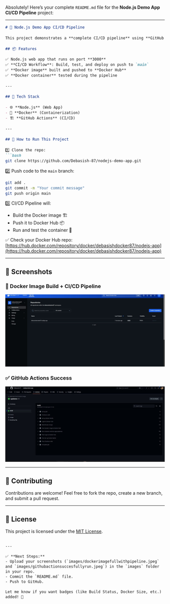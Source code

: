 Absolutely! Here’s your complete `README.md` file for the **Node.js Demo App CI/CD Pipeline** project:

---

````markdown
# 🚀 Node.js Demo App CI/CD Pipeline

This project demonstrates a **complete CI/CD pipeline** using **GitHub Actions** and **Docker** for a simple Node.js web application.

## 📦 Features

✅ Node.js web app that runs on port **3000**  
✅ **CI/CD Workflow**: Build, test, and deploy on push to `main`  
✅ **Docker image** built and pushed to **Docker Hub**  
✅ **Docker container** tested during the pipeline  

---

## 🔧 Tech Stack

- 🌐 **Node.js** (Web App)
- 🐳 **Docker** (Containerization)
- 🏗️ **GitHub Actions** (CI/CD)

---

## 🚀 How to Run This Project

1️⃣ Clone the repo:
```bash
git clone https://github.com/Debasish-87/nodejs-demo-app.git
````

2️⃣ Push code to the `main` branch:

```bash
git add .
git commit -m "Your commit message"
git push origin main
```

3️⃣ CI/CD Pipeline will:

* Build the Docker image 🏗️
* Push it to Docker Hub 📦
* Run and test the container 🧪

✅ Check your Docker Hub repo:
[https://hub.docker.com/repository/docker/debasishdocker87/nodejs-app](https://hub.docker.com/repository/docker/debasishdocker87/nodejs-app)

---

## 📸 Screenshots

### 🐳 Docker Image Build + CI/CD Pipeline

![Docker Build](images/dockerimagefullwithpipeline.jpeg)

### ✅ GitHub Actions Success

![GitHub Actions](images/githubactionsuccesfullyrun.jpeg)

---

## 🙌 Contributing

Contributions are welcome! Feel free to fork the repo, create a new branch, and submit a pull request.

---

## 📜 License

This project is licensed under the [MIT License](LICENSE).

```

---

✅ **Next Steps:**  
- Upload your screenshots (`images/dockerimagefullwithpipeline.jpeg` and `images/githubactionsuccesfullyrun.jpeg`) in the `images` folder in your repo.
- Commit the `README.md` file.
- Push to GitHub.

Let me know if you want badges (like Build Status, Docker Size, etc.) added! 🚀
```
